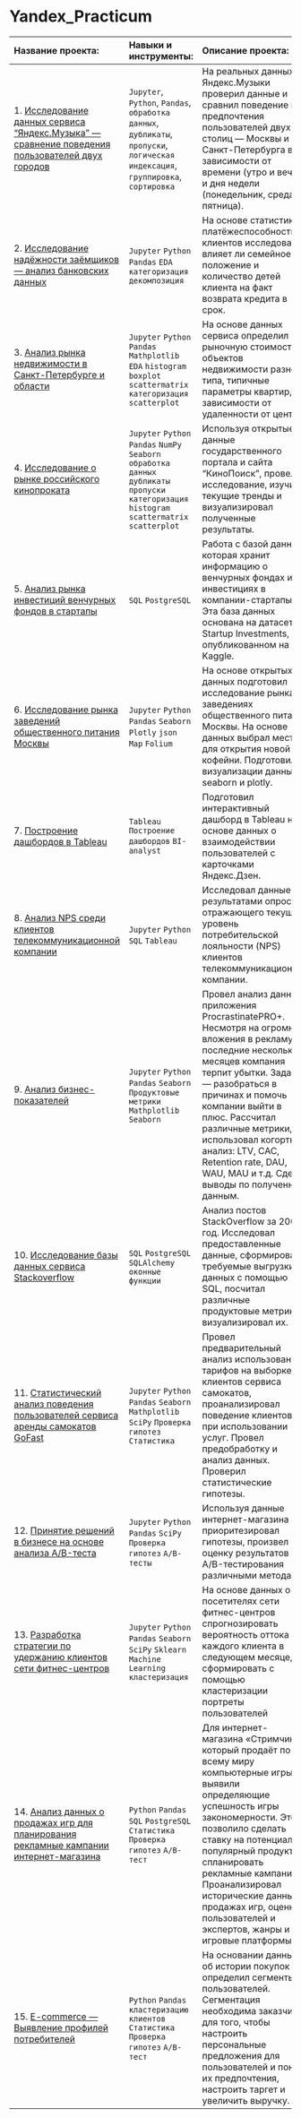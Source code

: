 # Yandex_Practicum

| Название проекта: | Навыки и инструменты: | Описание проекта: |
| :-------------------- | :-------------------- | :-------------------- |
| 1. [Исследование данных сервиса “Яндекс.Музыка” — сравнение поведения пользователей двух городов](https://github.com/MrSever06/Yandex_Practicum/tree/main/1.%20%D0%98%D1%81%D1%81%D0%BB%D0%B5%D0%B4%D0%BE%D0%B2%D0%B0%D0%BD%D0%B8%D0%B5%20%D0%B4%D0%B0%D0%BD%D0%BD%D1%8B%D1%85%20%D1%81%D0%B5%D1%80%D0%B2%D0%B8%D1%81%D0%B0%20%E2%80%9C%D0%AF%D0%BD%D0%B4%D0%B5%D0%BA%D1%81.%D0%9C%D1%83%D0%B7%D1%8B%D0%BA%D0%B0%E2%80%9D%20%E2%80%94%20%D1%81%D1%80%D0%B0%D0%B2%D0%BD%D0%B5%D0%BD%D0%B8%D0%B5%20%D0%BF%D0%BE%D0%B2%D0%B5%D0%B4%D0%B5%D0%BD%D0%B8%D1%8F%20%D0%BF%D0%BE%D0%BB%D1%8C%D0%B7%D0%BE%D0%B2%D0%B0%D1%82%D0%B5%D0%BB%D0%B5%D0%B9%20%D0%B4%D0%B2%D1%83%D1%85%20%D0%B3%D0%BE%D1%80%D0%BE%D0%B4%D0%BE%D0%B2) | `Jupyter`, `Python`, `Pandas`, `обработка данных`, `дубликаты`, `пропуски`, `логическая индексация`, `группировка`, `сортировка` | На реальных данных Яндекс.Музыки проверил данные и сравнил поведение и предпочтения пользователей двух столиц — Москвы и Санкт-Петербурга в зависимости от времени (утро и вечер) и дня недели (понедельник, среда, пятница). |
| 2. [Исследование надёжности заёмщиков — анализ банковских данных](https://github.com/MrSever06/Yandex_Practicum/blob/main/2.%20%D0%98%D1%81%D1%81%D0%BB%D0%B5%D0%B4%D0%BE%D0%B2%D0%B0%D0%BD%D0%B8%D0%B5%20%D0%BD%D0%B0%D0%B4%D1%91%D0%B6%D0%BD%D0%BE%D1%81%D1%82%D0%B8%20%D0%B7%D0%B0%D1%91%D0%BC%D1%89%D0%B8%D0%BA%D0%BE%D0%B2%20%E2%80%94%20%D0%B0%D0%BD%D0%B0%D0%BB%D0%B8%D0%B7%20%D0%B1%D0%B0%D0%BD%D0%BA%D0%BE%D0%B2%D1%81%D0%BA%D0%B8%D1%85%20%D0%B4%D0%B0%D0%BD%D0%BD%D1%8B%D1%85/2.%20%D0%98%D1%81%D1%81%D0%BB%D0%B5%D0%B4%D0%BE%D0%B2%D0%B0%D0%BD%D0%B8%D0%B5%20%D0%BD%D0%B0%D0%B4%D0%B5%D0%B6%D0%BD%D0%BE%D1%81%D1%82%D0%B8%20%D0%B7%D0%B0%D0%B5%D0%BC%D1%89%D0%B8%D0%BA%D0%BE%D0%B2.ipynb) |  `Jupyter` `Python` `Pandas` `EDA` `категоризация` `декомпозиция` | На основе статистики о платёжеспособности клиентов исследовал влияет ли семейное положение и количество детей клиента на факт возврата кредита в срок. |
| 3. [Анализ рынка недвижимости в Санкт-Петербурге и области](https://github.com/MrSever06/Yandex_Practicum/tree/main/3.%20%D0%90%D0%BD%D0%B0%D0%BB%D0%B8%D0%B7%20%D1%80%D1%8B%D0%BD%D0%BA%D0%B0%20%D0%BD%D0%B5%D0%B4%D0%B2%D0%B8%D0%B6%D0%B8%D0%BC%D0%BE%D1%81%D1%82%D0%B8%20%D0%B2%20%D0%A1%D0%B0%D0%BD%D0%BA%D1%82-%D0%9F%D0%B5%D1%82%D0%B5%D1%80%D0%B1%D1%83%D1%80%D0%B3%D0%B5%20%D0%B8%20%D0%BE%D0%B1%D0%BB%D0%B0%D1%81%D1%82%D0%B8) | `Jupyter` `Python` `Pandas` `Mathplotlib` `EDA` `histogram` `boxplot` `scattermatrix` `категоризация` `scatterplot`| На основе данных сервиса  определил рыночную стоимость объектов недвижимости разного типа, типичные параметры квартир, в зависимости от удаленности от центра.|
| 4. [Исследование о рынке российского кинопроката](https://github.com/MrSever06/Yandex_Practicum/tree/main/4.%20%D0%98%D1%81%D1%81%D0%BB%D0%B5%D0%B4%D0%BE%D0%B2%D0%B0%D0%BD%D0%B8%D0%B5%20%D0%BE%20%D1%80%D1%8B%D0%BD%D0%BA%D0%B5%20%D1%80%D0%BE%D1%81%D1%81%D0%B8%D0%B9%D1%81%D0%BA%D0%BE%D0%B3%D0%BE%20%D0%BA%D0%B8%D0%BD%D0%BE%D0%BF%D1%80%D0%BE%D0%BA%D0%B0%D1%82%D0%B0) | `Jupyter` `Python` `Pandas` `NumPy` `Seaborn` `обработка данных` `дубликаты` `пропуски` `категоризация` `histogram` `scattermatrix` `scatterplot` | Используя открытые данные государственного портала и сайта “КиноПоиск”, провел исследование, изучил текущие тренды и визуализировал полученные результаты. |
| 5. [Анализ рынка инвестиций венчурных фондов в стартапы](https://github.com/MrSever06/Yandex_Practicum/tree/main/5.%20%D0%90%D0%BD%D0%B0%D0%BB%D0%B8%D0%B7%20%D1%80%D1%8B%D0%BD%D0%BA%D0%B0%20%D0%B8%D0%BD%D0%B2%D0%B5%D1%81%D1%82%D0%B8%D1%86%D0%B8%D0%B9%20%D0%B2%D0%B5%D0%BD%D1%87%D1%83%D1%80%D0%BD%D1%8B%D1%85%20%D1%84%D0%BE%D0%BD%D0%B4%D0%BE%D0%B2%20%D0%B2%20%D1%81%D1%82%D0%B0%D1%80%D1%82%D0%B0%D0%BF%D1%8B) | `SQL` `PostgreSQL` | Работа с базой данных, которая хранит информацию о венчурных фондах и инвестициях в компании-стартапы. Эта база данных основана на датасете Startup Investments, опубликованном на Kaggle. |
| 6. [Исследование рынка заведений общественного питания Москвы](https://github.com/MrSever06/Yandex_Practicum/tree/main/6.%20%D0%98%D1%81%D1%81%D0%BB%D0%B5%D0%B4%D0%BE%D0%B2%D0%B0%D0%BD%D0%B8%D0%B5%20%D1%80%D1%8B%D0%BD%D0%BA%D0%B0%20%D0%B7%D0%B0%D0%B2%D0%B5%D0%B4%D0%B5%D0%BD%D0%B8%D0%B9%20%D0%BE%D0%B1%D1%89%D0%B5%D1%81%D1%82%D0%B2%D0%B5%D0%BD%D0%BD%D0%BE%D0%B3%D0%BE%20%D0%BF%D0%B8%D1%82%D0%B0%D0%BD%D0%B8%D1%8F%20%D0%9C%D0%BE%D1%81%D0%BA%D0%B2%D1%8B) | `Jupyter` `Python` `Pandas` `Seaborn` `Plotly` `json Map` `Folium` | На основе открытых данных подготовил исследование рынка о заведениях общественного питания Москвы. На основе данных выбрал место для открытия новой кофейни. Подготовил визуализации данных в seaborn и plotly.| 
| 7. [Построение дашбордов в Tableau](https://github.com/MrSever06/Yandex_Practicum/tree/main/07.%20%D0%9F%D0%BE%D1%81%D1%82%D1%80%D0%BE%D0%B5%D0%BD%D0%B8%D0%B5%20%D0%B4%D0%B0%D1%88%D0%B1%D0%BE%D1%80%D0%B4%D0%BE%D0%B2%20%D0%B2%20Tableau) |  `Tableau` `Построение дашбордов` `BI-analyst` | Подготовил интерактивный дашборд в Tableau на основе данных о взаимодействии пользователей с карточками Яндекс.Дзен. |
| 8. [Анализ NPS среди клиентов телекоммуникационной компании](https://github.com/MrSever06/Yandex_Practicum/tree/main/8.%20%D0%90%D0%BD%D0%B0%D0%BB%D0%B8%D0%B7%20NPS%20%D0%BA%D0%BB%D0%B8%D0%B5%D0%BD%D1%82%D0%BE%D0%B2%20%D1%82%D0%B5%D0%BB%D0%B5%D0%BA%D0%BE%D0%BC%D0%BC%D1%83%D0%BD%D0%B8%D0%BA%D0%B0%D1%86%D0%B8%D0%BE%D0%BD%D0%BD%D0%BE%D0%B8%CC%86%20%D0%BA%D0%BE%D0%BC%D0%BF%D0%B0%D0%BD%D0%B8%D0%B8) | `Jupyter` `Python` `SQL` `Tableau` | Исследовал данные с результатами опроса, отражающего текущий уровень потребительской лояльности (NPS) клиентов телекоммуникационной компании. |
| 9. [Анализ бизнес-показателей](https://github.com/MrSever06/Yandex_Practicum/tree/main/9.%20%D0%90%D0%BD%D0%B0%D0%BB%D0%B8%D0%B7%20%D0%B1%D0%B8%D0%B7%D0%BD%D0%B5%D1%81-%D0%BF%D0%BE%D0%BA%D0%B0%D0%B7%D0%B0%D1%82%D0%B5%D0%BB%D0%B5%D0%B9) | `Jupyter` `Python` `Pandas` `Seaborn` `Продуктовые метрики` `Mathplotlib` `Seaborn`| Провел анализ данных приложения ProcrastinatePRO+. Несмотря на огромные вложения в рекламу, последние несколько месяцев компания терпит убытки. Задача — разобраться в причинах и помочь компании выйти в плюс. Рассчитал различные метрики, использовал когортный анализ: LTV, CAC, Retention rate, DAU, WAU, MAU и т.д. Сделал выводы по полученным данным. |
| 10. [Исследование базы данных сервиса Stackoverflow]() | `SQL` `PostgreSQL` `SQLAlchemy` `оконные функции`| Анализ постов StackOverflow за 2008 год. Исследовал предоставленные данные, сформировал требуемые выгрузки данных с помощью SQL, посчитал различные продуктовые метрики и визуализировал их. |
| 11. [Статистический анализ поведения пользователей сервиса аренды самокатов GoFast]() | `Jupyter` `Python` `Pandas` `Seaborn` `Mathplotlib` `SciPy` `Проверка гипотез` ` Статистика `| Провел предварительный анализ использования тарифов на выборке клиентов сервиса самокатов, проанализировал поведение клиентов при использовании услуг. Провел предобработку и анализ данных. Проверил статистические гипотезы. |
| 12. [Принятие решений в бизнесе на основе анализа A/B-теста](https://github.com/MrSever06/Yandex_Practicum/tree/main/12.%20%D0%9F%D1%80%D0%B8%D0%BD%D1%8F%D1%82%D0%B8%D0%B5%20%D1%80%D0%B5%D1%88%D0%B5%D0%BD%D0%B8%D0%B9%20%D0%B2%20%D0%B1%D0%B8%D0%B7%D0%BD%D0%B5%D1%81%D0%B5%20%D0%BD%D0%B0%20%D0%BE%D1%81%D0%BD%D0%BE%D0%B2%D0%B5%20%D0%B0%D0%BD%D0%B0%D0%BB%D0%B8%D0%B7%D0%B0%20AB-%D1%82%D0%B5%D1%81%D1%82%D0%B0) | `Jupyter` `Python` `Pandas` `SciPy` `Проверка гипотез` `A/B-тесты` | Используя данные интернет-магазина приоритезировал гипотезы, произвел оценку результатов A/B-тестирования различными методами. |
| 13. [Разработка стратегии по удержанию клиентов сети фитнес-центров](https://github.com/MrSever06/Yandex_Practicum/tree/main/13.%20%D0%A0%D0%B0%D0%B7%D1%80%D0%B0%D0%B1%D0%BE%D1%82%D0%BA%D0%B0%20%D1%81%D1%82%D1%80%D0%B0%D1%82%D0%B5%D0%B3%D0%B8%D0%B8%20%D0%BF%D0%BE%20%D1%83%D0%B4%D0%B5%D1%80%D0%B6%D0%B0%D0%BD%D0%B8%D1%8E%20%D0%BA%D0%BB%D0%B8%D0%B5%D0%BD%D1%82%D0%BE%D0%B2%20%D1%81%D0%B5%D1%82%D0%B8%20%D1%84%D0%B8%D1%82%D0%BD%D0%B5%D1%81-%D1%86%D0%B5%D0%BD%D1%82%D1%80%D0%BE%D0%B2) | `Jupyter` `Python` `Pandas` `Seaborn` `SciPy` `Sklearn` `Machine Learning` `кластеризация` | На основе данных о посетителях сети фитнес-центров спрогнозировать вероятность оттока для каждого клиента в следующем месяце, сформировать с помощью кластеризации портреты пользователей |
| 14. [Анализ данных о продажах игр  для  планирования рекламные кампании интернет-магазина]() | `Python` `Pandas` `SQL` `PostgreSQL` `Cтатистика` `Проверка гипотез` `A/B-тест` | Для интернет-магазина «Стримчик», который продаёт по всему миру компьютерные игры, выявили определяющие успешность игры закономерности. Это позволило сделать ставку на потенциально популярный продукт и спланировать рекламные кампании. Проанализировал исторические данные о продажах игр, оценки пользователей и экспертов, жанры и игровые платформы. |
| 15. [E-commerce — Выявление профилей потребителей](https://github.com/MrSever06/Yandex_Practicum/tree/main/15.%20E-commerce%20%E2%80%94%20%D0%92%D1%8B%D1%8F%D0%B2%D0%BB%D0%B5%D0%BD%D0%B8%D0%B5%20%D0%BF%D1%80%D0%BE%D1%84%D0%B8%D0%BB%D0%B5%D0%B9%20%D0%BF%D0%BE%D1%82%D1%80%D0%B5%D0%B1%D0%B8%D1%82%D0%B5%D0%BB%D0%B5%D0%B9) | `Python` `Pandas` `кластеризацию клиентов` `Cтатистика` `Проверка гипотез` `A/B-тест` | На основании данных об истории покупок определил сегменты пользователей. Сегментация необходима заказчику для того, чтобы настроить персональные предложения для пользователей и понять их предпочтения, настроить таргет и увеличить выручку. | 
